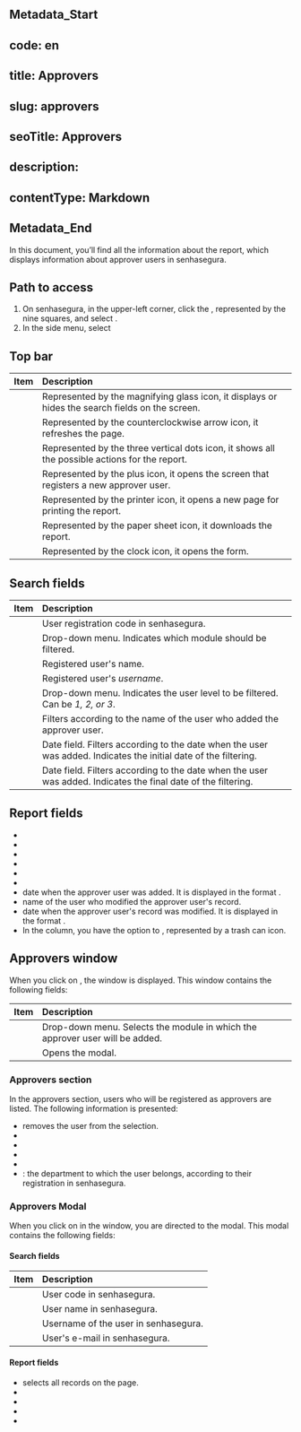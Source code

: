 ## Metadata_Start 
## code: en
## title: Approvers 
## slug: approvers 
## seoTitle: Approvers 
## description:  
## contentType: Markdown 
## Metadata_End
In this document, you’ll find all the information about the  report, which displays information about approver users in senhasegura.

## Path to access

1. On senhasegura, in the upper-left corner, click the , represented by the nine squares, and select .  
2. In the side menu, select 

## Top bar

| Item  | Description |
| :---- | :---- |
|  | Represented by the magnifying glass icon, it displays or hides the search fields on the screen. |
|  | Represented by the counterclockwise arrow icon, it refreshes the page. |
|  | Represented by the three vertical dots icon, it shows all the possible actions for the report. |
|  | Represented by the plus icon, it opens the  screen that registers a new approver user. |
|  | Represented by the printer icon, it opens a new page for printing the report. |
|  | Represented by the paper sheet icon, it downloads the report. |
|  | Represented by the clock icon, it opens the  form. |

## Search fields

| Item | Description |
| :---- | :---- |
|  | User registration code in senhasegura. |
|  | Drop-down menu. Indicates which module should be filtered. |
|  | Registered user's name. |
|  | Registered user's *username*. |
|  | Drop-down menu. Indicates the user level to be filtered. Can be *1, 2, or 3*. |
|  | Filters according to the name of the user who added the approver user. |
|  | Date field. Filters according to the date when the user was added. Indicates the initial date of the filtering. |
|  | Date field. Filters according to the date when the user was added. Indicates the final date of the filtering. |

## Report fields

*   
*   
*   
*   
*   
*   
*  date when the approver user was added. It is displayed in the format .  
*  name of the user who modified the approver user's record.  
*  date when the approver user's record was modified. It is displayed in the format .  
* In the  column, you have the option to , represented by a trash can icon.

## Approvers window

When you click on , the  window is displayed. This window contains the following fields:

| Item | Description |
| :---- | :---- |
|  | Drop-down menu. Selects the module in which the approver user will be added. |
|  | Opens the  modal. |

### Approvers section

In the approvers section, users who will be registered as approvers are listed. The following information is presented:

*  removes the user from the selection.  
*   
*   
*   
*   
* : the department to which the user belongs, according to their registration in senhasegura.

### Approvers Modal

When you click on  in the  window, you are directed to the  modal. This modal contains the following fields:

#### Search fields

| Item | Description |
| :---- | :---- |
|  | User code in senhasegura. |
|  | User name in senhasegura. |
|  | Username of the user in senhasegura. |
|  | User's e-mail in senhasegura. |

#### Report fields

*  selects all records on the page.  
*   
*   
*   
* 